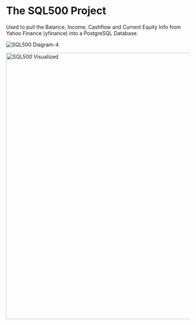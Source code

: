 # The SQL500 Project

Used to pull the Balance, Income, Cashflow and Current Equity Info from Yahoo Finance (yfinance) into a PostgreSQL Database. 

![SQL500 Diagram-4](https://github.com/cafonte/yfinance_to_database/assets/109887258/0ae2b8eb-b3c2-4ee9-b975-7fbe89497f76)

<img width="728" alt="SQL500 Visualized" src="https://github.com/cafonte/yfinance_to_database/assets/109887258/06c92528-d763-4d92-87fb-26e9a84294fe">

